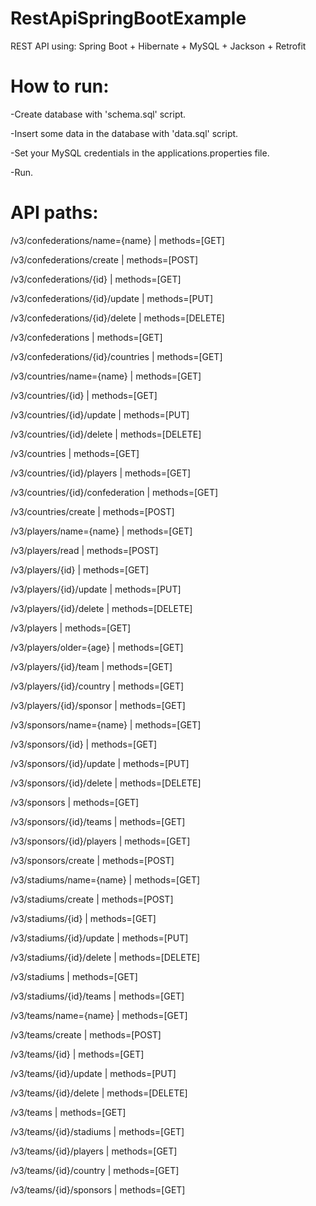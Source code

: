 # RestApiSpringBootExample
REST API using: Spring Boot + Hibernate + MySQL + Jackson + Retrofit

# How to run:
-Create database with 'schema.sql' script.

-Insert some data in the database with 'data.sql' script.

-Set your MySQL credentials in the applications.properties file.

-Run.

# API paths:

/v3/confederations/name={name} | methods=[GET]

/v3/confederations/create | methods=[POST]

/v3/confederations/{id} | methods=[GET]

/v3/confederations/{id}/update | methods=[PUT]

/v3/confederations/{id}/delete | methods=[DELETE]

/v3/confederations | methods=[GET]

/v3/confederations/{id}/countries | methods=[GET]

/v3/countries/name={name} | methods=[GET]

/v3/countries/{id} | methods=[GET]

/v3/countries/{id}/update | methods=[PUT]

/v3/countries/{id}/delete | methods=[DELETE]

/v3/countries | methods=[GET]

/v3/countries/{id}/players | methods=[GET]

/v3/countries/{id}/confederation | methods=[GET]

/v3/countries/create | methods=[POST]

/v3/players/name={name} | methods=[GET]

/v3/players/read | methods=[POST]

/v3/players/{id} | methods=[GET]

/v3/players/{id}/update | methods=[PUT]

/v3/players/{id}/delete | methods=[DELETE]

/v3/players | methods=[GET]

/v3/players/older={age} | methods=[GET]

/v3/players/{id}/team | methods=[GET]

/v3/players/{id}/country | methods=[GET]

/v3/players/{id}/sponsor | methods=[GET]

/v3/sponsors/name={name} | methods=[GET]

/v3/sponsors/{id} | methods=[GET]

/v3/sponsors/{id}/update | methods=[PUT]

/v3/sponsors/{id}/delete | methods=[DELETE]

/v3/sponsors | methods=[GET]

/v3/sponsors/{id}/teams | methods=[GET]

/v3/sponsors/{id}/players | methods=[GET]

/v3/sponsors/create | methods=[POST]

/v3/stadiums/name={name} | methods=[GET]

/v3/stadiums/create | methods=[POST]

/v3/stadiums/{id} | methods=[GET]

/v3/stadiums/{id}/update | methods=[PUT]

/v3/stadiums/{id}/delete | methods=[DELETE]

/v3/stadiums | methods=[GET]

/v3/stadiums/{id}/teams | methods=[GET]

/v3/teams/name={name} | methods=[GET]

/v3/teams/create | methods=[POST]

/v3/teams/{id} | methods=[GET]

/v3/teams/{id}/update | methods=[PUT]

/v3/teams/{id}/delete | methods=[DELETE]

/v3/teams | methods=[GET]

/v3/teams/{id}/stadiums | methods=[GET]

/v3/teams/{id}/players | methods=[GET]

/v3/teams/{id}/country | methods=[GET]

/v3/teams/{id}/sponsors | methods=[GET]
